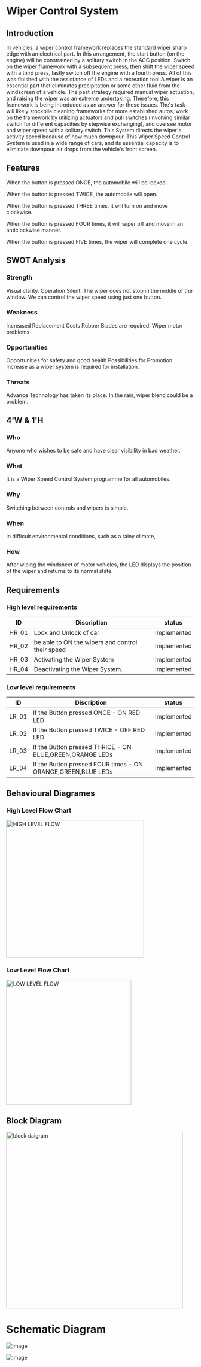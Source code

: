 # **Wiper Control System**

## **Introduction**

In vehicles, a wiper control framework replaces the standard wiper sharp edge with an electrical part. In this arrangement, the start button (on the engine) will be constrained by a solitary switch in the ACC position. Switch on the wiper framework with a subsequent press, then shift the wiper speed with a third press, lastly switch off the engine with a fourth press. All of this was finished with the assistance of LEDs and a recreation tool.A wiper is an essential part that eliminates precipitation or some other fluid from the windscreen of a vehicle. The past strategy required manual wiper actuation, and raising the wiper was an extreme undertaking. Therefore, this framework is being introduced as an answer for these issues. The's task will likely stockpile cleaning frameworks for more established autos, work on the framework by utilizing actuators and pull switches (involving similar switch for different capacities by stepwise exchanging), and oversee motor and wiper speed with a solitary switch. This System directs the wiper's activity speed because of how much downpour. This Wiper Speed Control System is used in a wide range of cars, and its essential capacity is to eliminate downpour air drops from the vehicle's front screen.

## **Features**

When the button is pressed ONCE, the automobile will be locked.

When the button is pressed TWICE, the automobile will open.

When the button is pressed THREE times, it will turn on and move clockwise.

When the button is pressed FOUR times, it will wiper off and move in an anticlockwise manner.

When the button is pressed FIVE times, the wiper will complete one cycle.

## **SWOT Analysis**

### **Strength**

Visual clarity.
Operation Silent.
The wiper does not stop in the middle of the window.
We can control the wiper speed using just one button.

### **Weakness**

Increased Replacement Costs
Rubber Blades are required.
Wiper motor problems

### **Opportunities**

Opportunities for safety and good health
Possibilities for Promotion
Increase as a wiper system is required for installation.

### **Threats**

Advance Technology has taken its place.
In the rain, wiper blend could be a problem.


## **4'W & 1'H**

### **Who**

Anyone who wishes to be safe and have clear visibility in bad weather.

### **What**

It is a Wiper Speed Control System programme for all automobiles.

### **Why**

Switching between controls and wipers is simple.

### **When**

In difficult environmental conditions, such as a rainy climate,

### **How**

After wiping the windsheet of motor vehicles, the LED displays the position of the wiper and returns to its normal state.


## **Requirements**

### **High level requirements**

<html>
<body>
<!--StartFragment-->

ID | Discription | status
-- | -- | --
HR_01 | Lock and Unlock of car | Implemented
HR_02 | be able to ON the wipers and control their speed | Implemented
HR_03 | Activating the Wiper System | Implemented
HR_04 | Deactivating the Wiper System. | Implemented

<!--EndFragment-->
</body>
</html>

### **Low level requirements**

<html>
<body>
<!--StartFragment-->

ID | Discription | status
-- | -- | --
LR_01 | If the Button pressed ONCE - ON RED LED | Implemented
LR_02 | If the Button pressed TWICE - OFF RED LED | Implemented
LR_03 | If the Button pressed THRICE - ON BLUE,GREEN,ORANGE LEDs | Implemented
LR_04 | If the Button pressed FOUR times - ON ORANGE,GREEN,BLUE LEDs | Implemented

<!--EndFragment-->
</body>
</html>

## **Behavioural Diagrames**

### **High Level Flow Chart**

<img width="368" alt="HIGH LEVEL FLOW" src="https://user-images.githubusercontent.com/101239044/168117193-b49c3222-4c25-48c4-afbd-0c22109a2f5d.png">

### **Low Level Flow Chart**


<img width="334" alt="LOW LEVEL FLOW" src="https://user-images.githubusercontent.com/101239044/168117309-f353010b-1502-41a0-a115-097fcfcb09a2.png">



## **Block Diagram**

<img width="472" alt="block daigram" src="https://user-images.githubusercontent.com/101239044/168120057-794286a4-d0ed-4202-a2ab-f6a754c26a10.png">


# **Schematic Diagram**

![image](https://user-images.githubusercontent.com/101239044/168232352-a0bc85bb-db2a-41b1-9820-2c5309266837.png)


![image](https://user-images.githubusercontent.com/101239044/168232475-b53f0ecf-716a-4a13-856f-f7f38f97c79c.png)
